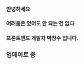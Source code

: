 <div>
 <h4>안녕하세요</h4>
 <h4>어려움은 있어도 안 되는 건 없다</h4>
 <h4>프론트엔드 개발자 박창수 입니다.</h4>
  <h3>업데이트 중</h3>
  
</div>
